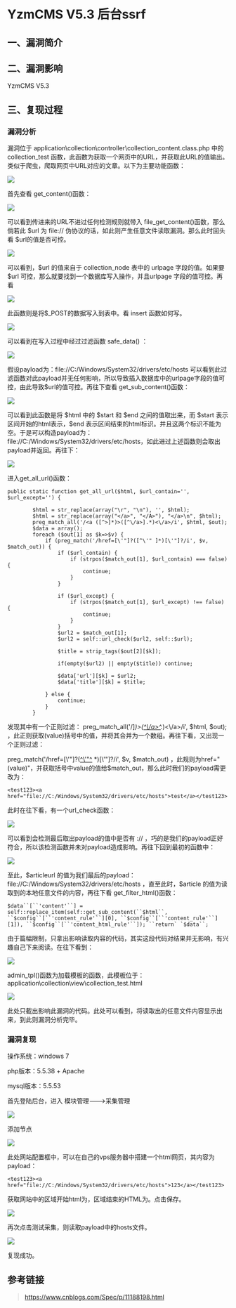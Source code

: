 YzmCMS V5.3 后台ssrf
====================

一、漏洞简介
------------

二、漏洞影响
------------

YzmCMS V5.3

三、复现过程
------------

### 漏洞分析

漏洞位于
application\\collection\\controller\\collection\_content.class.php 中的
collection\_test
函数，此函数为获取一个网页中的URL，并获取此URL的值输出。类似于爬虫，爬取网页中URL对应的文章。以下为主要功能函数：　

![](/Users/aresx/Documents/VulWiki/.resource/YzmCMSV5.3后台ssrf/media/rId25.png)

首先查看 get\_content()函数：

![](/Users/aresx/Documents/VulWiki/.resource/YzmCMSV5.3后台ssrf/media/rId26.png)

可以看到传进来的URL不进过任何检测规则就带入
file\_get\_content()函数，那么倘若此 \$url 为 file://
伪协议的话，如此则产生任意文件读取漏洞。那么此时回头看
\$url的值是否可控。

![](/Users/aresx/Documents/VulWiki/.resource/YzmCMSV5.3后台ssrf/media/rId27.png)

可以看到，\$url 的值来自于 collection\_node 表中的 urlpage
字段的值。如果要 \$url 可控，那么就要找到一个数据库写入操作，并且urlpage
字段的值可控。再看

![](/Users/aresx/Documents/VulWiki/.resource/YzmCMSV5.3后台ssrf/media/rId28.png)

此函数则是将\$\_POST的数据写入到表中。看 insert 函数如何写。

![](/Users/aresx/Documents/VulWiki/.resource/YzmCMSV5.3后台ssrf/media/rId29.png)

可以看到在写入过程中经过过滤函数 safe\_data() ：

![](/Users/aresx/Documents/VulWiki/.resource/YzmCMSV5.3后台ssrf/media/rId30.png)

假设payload为：file://C:/Windows/System32/drivers/etc/hosts
可以看到此过滤函数对此payload并无任何影响，所以导致插入数据库中的urlpage字段的值可控，由此导致\$url的值可控。再往下查看
get\_sub\_content()函数：

![](/Users/aresx/Documents/VulWiki/.resource/YzmCMSV5.3后台ssrf/media/rId31.png)

可以看到此函数是将 \$html 中的 \$start 和 \$end 之间的值取出来，而
\$start 表示区间开始的html表示，\$end
表示区间结束的html标识。并且这两个标识不能为空。于是可以构造payload为：file://C:/Windows/System32/drivers/etc/hosts，如此进过上述函数则会取出payload并返回。再往下：

![](/Users/aresx/Documents/VulWiki/.resource/YzmCMSV5.3后台ssrf/media/rId32.png)

进入get\_all\_url()函数：

    public static function get_all_url($html, $url_contain='', $url_except='') {

            $html = str_replace(array("\r", "\n"), '', $html);
            $html = str_replace(array("</a>", "</A>"), "</a>\n", $html);
            preg_match_all('/<a ([^>]*)>([^\/a>].*)<\/a>/i', $html, $out);
            $data = array();
            foreach ($out[1] as $k=>$v) {
                if (preg_match('/href=[\'"]?([^\'" ]*)[\'"]?/i', $v, $match_out)) {
                    if ($url_contain) {
                        if (strpos($match_out[1], $url_contain) === false) {
                            continue;
                        } 
                    }

                    if ($url_except) {
                        if (strpos($match_out[1], $url_except) !== false) {
                            continue;
                        } 
                    }
                    $url2 = $match_out[1];
                    $url2 = self::url_check($url2, self::$url);

                    $title = strip_tags($out[2][$k]);

                    if(empty($url2) || empty($title)) continue;

                    $data['url'][$k] = $url2;
                    $data['title'][$k] = $title;

                } else {
                    continue;
                }
            }

发现其中有一个正则过滤：
preg\_match\_all(\'/\]*)\>([^\\/a\>^](#fn_%5C/a%3E).*)\<\\/a\>/i\',
\$html, \$out);
，此正则获取(value)括号中的值，并将其合并为一个数组。再往下看，又出现一个正则过滤：

preg\_match(\'/href=\[\\\'\"\]?([^\\\'\"^](#fn_%5C%27)
\*)\[\\\'\"\]?/i\', \$v, \$match\_out)
，此规则为href=\"(value)\"，并获取括号中value的值给\$match\_out，那么此时我们的payload需更改为：

    <test123><a href="file://C:/Windows/System32/drivers/etc/hosts">test</a></test123>

此时在往下看，有一个url\_check函数：

![](/Users/aresx/Documents/VulWiki/.resource/YzmCMSV5.3后台ssrf/media/rId33.png)

可以看到会检测最后取出payload的值中是否有 ://
，巧的是我们的payload正好符合，所以该检测函数并未对payload造成影响。再往下回到最初的函数中：

![](/Users/aresx/Documents/VulWiki/.resource/YzmCMSV5.3后台ssrf/media/rId34.png)

至此，\$articleurl 的值为我们最后的payload：
file://C:/Windows/System32/drivers/etc/hosts ，直至此时，\$article
的值为读取到的本地任意文件的内容，再往下看 get\_filter\_html()函数：

    $data``[``'content'``] = self::replace_item(self::get_sub_content(``$html``, ``$config``[``'content_rule'``][0], ``$config``[``'content_rule'``][1]), ``$config``[``'content_html_rule'``]); ``return` `$data``;

由于篇幅限制，只拿出影响读取内容的代码，其实这段代码对结果并无影响，有兴趣自己下来阅读。在往下看到：

![](/Users/aresx/Documents/VulWiki/.resource/YzmCMSV5.3后台ssrf/media/rId35.png)

admin\_tpl()函数为加载模板的函数，此模板位于：application\\collection\\view\\collection\_test.html

![](/Users/aresx/Documents/VulWiki/.resource/YzmCMSV5.3后台ssrf/media/rId36.png)

此处只截出影响此漏洞的代码。此处可以看到，将读取出的任意文件内容显示出来，到此则漏洞分析完毕。

### 漏洞复现

操作系统：windows 7

php版本：5.5.38 + Apache

mysql版本：5.5.53

首先登陆后台，进入 模块管理\-\--\>采集管理

![](/Users/aresx/Documents/VulWiki/.resource/YzmCMSV5.3后台ssrf/media/rId38.png)

添加节点

![](/Users/aresx/Documents/VulWiki/.resource/YzmCMSV5.3后台ssrf/media/rId39.png)

此处网站配置框中，可以在自己的vps服务器中搭建一个html网页，其内容为payload：

    <test123><a href="file://C:/Windows/System32/drivers/etc/hosts">123</a></test123>

获取网站中的区域开始html为，区域结束的HTML为。点击保存。

![](/Users/aresx/Documents/VulWiki/.resource/YzmCMSV5.3后台ssrf/media/rId40.png)

再次点击测试采集，则读取payload中的hosts文件。

![](/Users/aresx/Documents/VulWiki/.resource/YzmCMSV5.3后台ssrf/media/rId41.png)

复现成功。

参考链接
--------

> <https://www.cnblogs.com/Spec/p/11188198.html>
